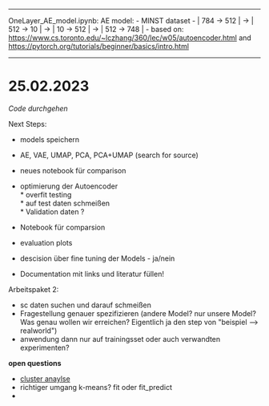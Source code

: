 ---------------------------
OneLayer_AE_model.ipynb:
AE model:
    - MINST dataset
    - | 784 -> 512 | -> | 512 -> 10 | -> | 10 -> 512 | -> | 512 -> 748 |
    -  based on: https://www.cs.toronto.edu/~lczhang/360/lec/w05/autoencoder.html and https://pytorch.org/tutorials/beginner/basics/intro.html
    
---------------------------

# 25.02.2023  
*Code durchgehen*  

Next Steps: 
* models speichern 
* AE, VAE, UMAP, PCA, PCA+UMAP (search for source)  
* neues notebook für comparison   
* optimierung der Autoencoder  
        * overfit testing    
        * auf test daten schmeißen  
        * Validation daten ?    
* Notebook für comparsion   
* evaluation plots
* descision über fine tuning der Models - ja/nein  
 
* Documentation mit links und literatur füllen! 

Arbeitspaket 2: 
* sc daten suchen und darauf schmeißen 
* Fragestellung genauer spezifizieren (andere Model? nur unsere Model? Was genau wollen wir erreichen? Eigentlich ja den step von "beispiel --> realworld") 
* anwendung dann nur auf trainingsset oder auch verwandten experimenten?  

**open questions**  

* [cluster anaylse](https://scikit-learn.org/stable/auto_examples/cluster/plot_kmeans_silhouette_analysis.html)  
* richtiger umgang k-means? fit oder fit_predict  
* 
